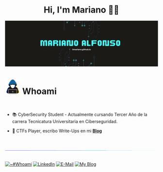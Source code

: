 <div align="center">
  
  <h1 align="center">Hi, I'm Mariano 👋🏼</h1>

</div>

<img src="images/Banner-MA.png"> 

# <picture><img src = "/images/about_me.gif" width = 50px></picture> **Whoami**

<br>

- 📚 CyberSecurity Student - Actualmente cursando Tercer Año de la carrera Tecnicatura Universitaria en Ciberseguridad.
  
- 🚩 CTFs Player, escribo Write-Ups en mi <a href="https://0mariano.github.io">**Blog**</a>

<br>

<img src="images/linea.gif"><br><br>

<a href="https://0mariano.github.io"><img width="107px" alt="~#Whoami" src="https://img.shields.io/badge/~%23%20Whoami-49ba6d?style=flat&logoColor=white"/></a>
<a href="https://www.linkedin.com/in/mariano-alfonso"><img width="80px" alt="LinkedIn" src="https://img.shields.io/badge/LinkedIn%20-%230077B5.svg?&style=flat&logo=LinkedIn&logoColor=white"/></a> 
<a href="mailto:marianoalfonso80@protonmail.com"><img width="60px" alt="E-Mail" src="https://img.shields.io/badge/E--Mail-D14836?style=flat&logoColor=white"/></a>
<a href="https://0mariano.github.io"><img width="73px" alt="My Blog" src="https://img.shields.io/badge/My Blog-cc00ff?style=flat&logoColor=white"/></a>
